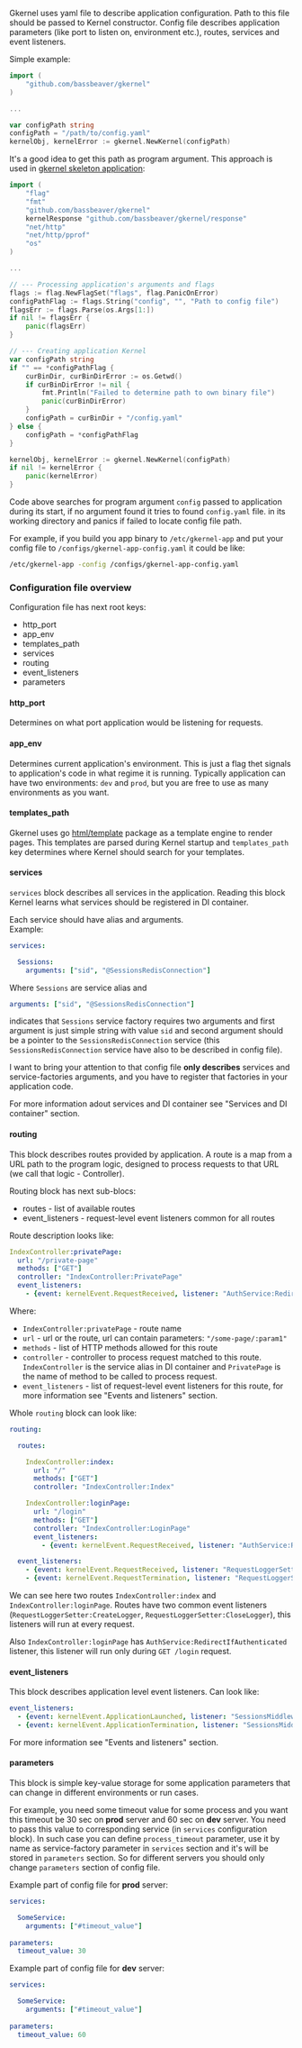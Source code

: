 Gkernel uses yaml file to describe application configuration. Path to this file should be passed to Kernel constructor.
Config file describes application parameters (like port to listen on, environment etc.), routes, services and event listeners.

Simple example:
```go
import (
	"github.com/bassbeaver/gkernel"
)

...

var configPath string
configPath = "/path/to/config.yaml"
kernelObj, kernelError := gkernel.NewKernel(configPath)
``` 

It's a good idea to get this path as program argument. This approach is used in [gkernel skeleton application](https://github.com/bassbeaver/gkernel-skeleton):
```go
import (
	"flag"
	"fmt"
	"github.com/bassbeaver/gkernel"
	kernelResponse "github.com/bassbeaver/gkernel/response"
	"net/http"
	"net/http/pprof"
	"os"
)

...

// --- Processing application's arguments and flags
flags := flag.NewFlagSet("flags", flag.PanicOnError)
configPathFlag := flags.String("config", "", "Path to config file")
flagsErr := flags.Parse(os.Args[1:])
if nil != flagsErr {
    panic(flagsErr)
}

// --- Creating application Kernel
var configPath string
if "" == *configPathFlag {
    curBinDir, curBinDirError := os.Getwd()
    if curBinDirError != nil {
        fmt.Println("Failed to determine path to own binary file")
        panic(curBinDirError)
    }
    configPath = curBinDir + "/config.yaml"
} else {
    configPath = *configPathFlag
}

kernelObj, kernelError := gkernel.NewKernel(configPath)
if nil != kernelError {
    panic(kernelError)
}
```
Code above searches for program argument `config` passed to application during its start, if no argument found it tries to found `config.yaml` file.
in its working directory and panics if failed to locate config file path.

For example, if you build you app binary to `/etc/gkernel-app` and put your config file to `/configs/gkernel-app-config.yaml`  it could be like:
```bash
/etc/gkernel-app -config /configs/gkernel-app-config.yaml
```

### Configuration file overview
Configuration file has next root keys:

* http_port
* app_env &nbsp;
* templates_path &nbsp;
* services &nbsp;
* routing &nbsp;
* event_listeners &nbsp;
* parameters &nbsp;

#### http_port
Determines on what port application would be listening for requests.
 
#### app_env
Determines current application's environment. This is just a flag thet signals to application's code in what regime it is running.
Typically application can have two environments: `dev` and `prod`, but you are free to use as many environments as you want.

#### templates_path
Gkernel uses go [html/template](https://golang.org/pkg/html/template/) package as a template engine to render pages.
This templates are parsed during Kernel startup and `templates_path` key determines where Kernel should search for your templates.

#### services
`services` block describes all services in the application. Reading this block Kernel learns what services should be registered in
DI container.

Each service should have alias and arguments.  
Example:
```yaml
services:

  Sessions:
    arguments: ["sid", "@SessionsRedisConnection"]
```
Where `Sessions` are service alias and 
```yaml
arguments: ["sid", "@SessionsRedisConnection"]
``` 
indicates that `Sessions` service factory requires two arguments and
first argument is just simple string with value `sid` and second argument should be a pointer to the `SessionsRedisConnection` 
service (this `SessionsRedisConnection` service have also to be described in config file).

I want to bring your attention to that config file **only describes** services and service-factories arguments, and you have to register
that factories in your application code.

For more information adout services and DI container see "Services and DI container" section.

#### routing
This block describes routes provided by application. A route is a map from a URL path to the program logic, 
designed to process requests to that URL (we call that logic - Controller).

Routing block has next sub-blocs:
* routes - list of available routes
* event_listeners - request-level event listeners common for all routes

Route description looks like:
```yaml
IndexController:privatePage:
  url: "/private-page"
  methods: ["GET"]
  controller: "IndexController:PrivatePage"
  event_listeners:
    - {event: kernelEvent.RequestReceived, listener: "AuthService:RedirectToLoginIfNotAuthenticated", priority: 41}
``` 
Where:
* `IndexController:privatePage` - route name
* `url` - url or the route, url can contain parameters: `"/some-page/:param1"`
* `methods` - list of HTTP methods allowed for this route
* `controller` - controller to process request matched to this route. `IndexController` is the service alias in DI container and `PrivatePage` is the name of method to be called to process request.
* `event_listeners` - list of request-level event listeners for this route, for more information see "Events and listeners" section.

Whole `routing` block can look like:
```yaml
routing:

  routes:

    IndexController:index:
      url: "/"
      methods: ["GET"]
      controller: "IndexController:Index"

    IndexController:loginPage:
      url: "/login"
      methods: ["GET"]
      controller: "IndexController:LoginPage"
      event_listeners:
        - {event: kernelEvent.RequestReceived, listener: "AuthService:RedirectIfAuthenticated", priority: 41}

  event_listeners:
    - {event: kernelEvent.RequestReceived, listener: "RequestLoggerSetter:CreateLogger", priority: 15}
    - {event: kernelEvent.RequestTermination, listener: "RequestLoggerSetter:CloseLogger", priority: 100}
```
We can see here two routes `IndexController:index` and `IndexController:loginPage`. Routes have two common event listeners (`RequestLoggerSetter:CreateLogger`, `RequestLoggerSetter:CloseLogger`),
this listeners will run at every request.

Also `IndexController:loginPage` has `AuthService:RedirectIfAuthenticated` listener, this listener will run only during `GET /login` request.

 
#### event_listeners

This block describes application level event listeners. Can look like:
```yaml
event_listeners:
  - {event: kernelEvent.ApplicationLaunched, listener: "SessionsMiddleware:InitRedisConnection", priority: 10}
  - {event: kernelEvent.ApplicationTermination, listener: "SessionsMiddleware:CloseRedisConnection", priority: 10}
```
For more information see "Events and listeners" section.


#### parameters

This block is simple key-value storage for some application parameters that can change in different environments or run cases. 

For example, you need some timeout value for some process and you want this timeout be 30 sec on **prod** server and 60 sec on **dev** server.
You need to pass this value to corresponding service (in `services` configuration block).
In such case you can define `process_timeout` parameter, use it by name as service-factory parameter in `services` section and it's will be stored in `parameters` section.
So for different servers you should only change `parameters` section of config file.

Example part of config file for **prod** server:
```yaml
services:

  SomeService:
    arguments: ["#timeout_value"]
    
parameters:
  timeout_value: 30
```  

Example part of config file for **dev** server:
```yaml
services:

  SomeService:
    arguments: ["#timeout_value"]
    
parameters:
  timeout_value: 60
```  